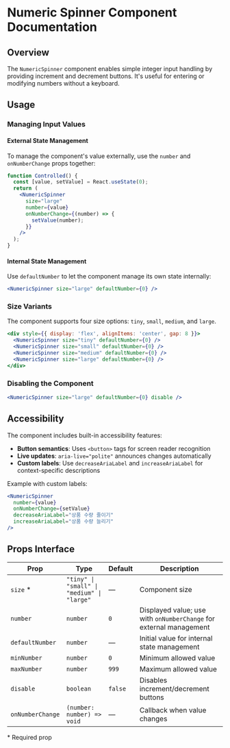 # Numeric Spinner Component Documentation

## Overview

The `NumericSpinner` component enables simple integer input handling by providing increment and decrement buttons. It's useful for entering or modifying numbers without a keyboard.

## Usage

### Managing Input Values

#### External State Management

To manage the component's value externally, use the `number` and `onNumberChange` props together:

```jsx
function Controlled() {
  const [value, setValue] = React.useState(0);
  return (
    <NumericSpinner
      size="large"
      number={value}
      onNumberChange={(number) => {
        setValue(number);
      }}
    />
  );
}
```

#### Internal State Management

Use `defaultNumber` to let the component manage its own state internally:

```jsx
<NumericSpinner size="large" defaultNumber={0} />
```

### Size Variants

The component supports four size options: `tiny`, `small`, `medium`, and `large`.

```jsx
<div style={{ display: 'flex', alignItems: 'center', gap: 8 }}>
  <NumericSpinner size="tiny" defaultNumber={0} />
  <NumericSpinner size="small" defaultNumber={0} />
  <NumericSpinner size="medium" defaultNumber={0} />
  <NumericSpinner size="large" defaultNumber={0} />
</div>
```

### Disabling the Component

```jsx
<NumericSpinner size="large" defaultNumber={0} disable />
```

## Accessibility

The component includes built-in accessibility features:

- **Button semantics**: Uses `<button>` tags for screen reader recognition
- **Live updates**: `aria-live="polite"` announces changes automatically
- **Custom labels**: Use `decreaseAriaLabel` and `increaseAriaLabel` for context-specific descriptions

Example with custom labels:

```jsx
<NumericSpinner
  number={value}
  onNumberChange={setValue}
  decreaseAriaLabel="상품 수량 줄이기"
  increaseAriaLabel="상품 수량 늘리기"
/>
```

## Props Interface

| Prop | Type | Default | Description |
|------|------|---------|-------------|
| `size` * | `"tiny" \| "small" \| "medium" \| "large"` | — | Component size |
| `number` | `number` | `0` | Displayed value; use with `onNumberChange` for external management |
| `defaultNumber` | `number` | — | Initial value for internal state management |
| `minNumber` | `number` | `0` | Minimum allowed value |
| `maxNumber` | `number` | `999` | Maximum allowed value |
| `disable` | `boolean` | `false` | Disables increment/decrement buttons |
| `onNumberChange` | `(number: number) => void` | — | Callback when value changes |

\* Required prop
